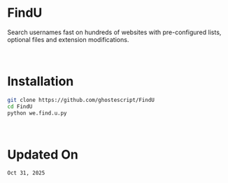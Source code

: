 # FindU
Search usernames fast on hundreds of websites with pre-configured lists, optional files and extension modifications.

<br>

# Installation 
```bash
git clone https://github.com/ghostescript/FindU
cd FindU
python we.find.u.py
```

<br>

# Updated On 
``Oct 31, 2025``

<br>
